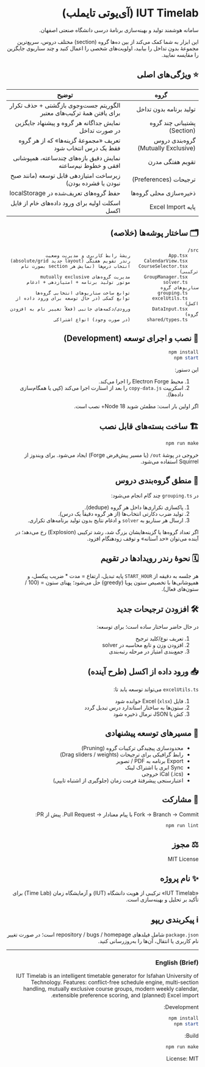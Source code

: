 <div dir="rtl">

# IUT Timelab (آی‌یو‌تی تایملب)

سامانه هوشمند تولید و بهینه‌سازی برنامهٔ درسی دانشگاه صنعتی اصفهان.

این ابزار به شما کمک می‌کند از بین ده‌ها گروه (section) مختلف دروس، سریع‌ترین مجموعهٔ بدون تداخل را بیابید، اولویت‌های شخصی را اعمال کنید و چند سناریوی جایگزین را مقایسه نمایید.

## ⭐️ ویژگی‌های اصلی
| گروه | توضیح |
|------|-------|
| تولید برنامه بدون تداخل | الگوریتم جست‌وجوی بازگشتی + حذف تکرار برای یافتن همهٔ ترکیب‌های معتبر |
| پشتیبانی چند گروه (Section) | نمایش جداگانه هر گروه و پیشنهاد جایگزین در صورت تداخل |
| گروه‌بندی دروس (Mutually Exclusive) | تعریف «مجموعهٔ گزینه‌ها» که از هر گروه فقط یک درس انتخاب شود |
| تقویم هفتگی مدرن | نمایش دقیق بازه‌های چندساعته، همپوشانی افقی و خطوط نیم‌ساعته |
| ترجیحات (Preferences) | زیرساخت امتیازدهی قابل توسعه (مانند صبح نبودن یا فشرده بودن) |
| ذخیره‌سازی محلی گروه‌ها | حفظ گروه‌های تعریف‌شده در localStorage |
| پایه Excel Import | اسکلت اولیه برای ورود داده‌های خام از فایل اکسل |

## 🗂 ساختار پوشه‌ها (خلاصه)
```
src/
	App.tsx              ریشهٔ رابط کاربری و مدیریت وضعیت
	CalendarView.tsx     رندر تقویم هفتگی (layout جدید absolute/grid)
	CourseSelector.tsx   انتخاب درس‌ها (نمایش هر section بصورت نام ترکیبی)
	GroupManager.tsx     مدیریت گروه‌های mutually exclusive
	solver.ts            موتور تولید برنامه + امتیازدهی + ادغام سناریوهای گروه
	grouping.ts          توابع ساخت سناریوهای انتخابی گروه‌ها
	excelUtils.ts        توابع کمکی (در حال توسعه برای ورود داده از اکسل)
	DataInput.tsx        ورودی/دکمه‌های جانبی (فعلاً تغییر نام به افزودن گروه)
	shared/types.ts      (در صورت وجود) انواع اشتراکی
```

## 🔧 نصب و اجرای توسعه (Development)
```powershell
npm install
npm start
```
این دستور: 
1. محیط Electron Forge را اجرا می‌کند. 
2. اسکریپت `copy-data.js` را بعد از استارت اجرا می‌کند (کپی یا همگام‌سازی داده‌ها).

اگر اولین بار است: مطمئن شوید Node 18+ نصب است.

## 🏗 ساخت بسته‌های قابل نصب
```powershell
npm run make
```
خروجی در پوشهٔ `out/` (یا مسیر پیش‌فرض Forge) ایجاد می‌شود. برای ویندوز از Squirrel استفاده می‌شود.

## 🧠 منطق گروه‌بندی دروس
در `grouping.ts` چند گام انجام می‌شود:
1. پاکسازی تکراری‌ها داخل هر گروه (dedupe). 
2. تولید ضرب دکارتی انتخاب‌ها (از هر گروه دقیقاً یک درس). 
3. ارسال هر سناریو به `solver` و ادغام نتایج بدون تولید برنامه‌های تکراری.

اگر تعداد گروه‌ها یا گزینه‌هایشان بزرگ شد، رشد ترکیبی (Explosion) رخ می‌دهد؛ در آینده می‌توان «حد آستانه» و توقف زودهنگام افزود.

## 🗓 نحوهٔ رندر رویدادها در تقویم
هر جلسه به دقیقه از `START_HOUR` پایه تبدیل، ارتفاع = مدت * ضریب پیکسل، و همپوشانی‌ها با تخصیص ستون پویا (greedy) حل می‌شود؛ پهنای ستون = (100 / ستون‌های فعال).

## 🛠 افزودن ترجیحات جدید
در حال حاضر ساختار ساده است؛ برای توسعه:
1. تعریف نوع/کلید ترجیح
2. افزودن وزن و تابع محاسبه در solver
3. جمع‌بندی امتیاز در مرحله رتبه‌بندی

## 📥 ورود داده از اکسل (طرح آینده)
`excelUtils.ts` می‌تواند توسعه یابد تا:
1. فایل Excel (`xlsx`) خوانده شود
2. ستون‌ها به ساختار استاندارد درس تبدیل گردد
3. کش یا JSON نرمال ذخیره شود

## 🚀 مسیرهای توسعه پیشنهادی
- محدودسازی پیچیدگی ترکیبات گروه (Pruning)
- رابط گرافیکی برای ترجیحات (Drag sliders / weights)
- Export برنامه به PDF / تصویر
- Sync ابری یا اشتراک لینک
- iCal (.ics) خروجی
- اعتبارسنجی پیشرفتهٔ فرمت زمان (جلوگیری از اشتباه تایپی)

## 🤝 مشارکت
Fork → Branch → Commit با پیام معنادار → Pull Request. پیش از PR:
```powershell
npm run lint
```

## ⚖️ مجوز
MIT License

## ✨ نام پروژه
«IUT Timelab» ترکیبی از هویت دانشگاه (IUT) و آزمایشگاه زمان (Time Lab) برای تأکید بر تحلیل و بهینه‌سازی است.

## ℹ️ پیکربندی ریپو
`package.json` شامل فیلدهای repository / bugs / homepage است؛ در صورت تغییر نام کاربری یا انتقال، آن‌ها را به‌روزرسانی کنید.

---
### English (Brief)
IUT Timelab is an intelligent timetable generator for Isfahan University of Technology. Features: conflict-free schedule engine, multi-section handling, mutually exclusive course groups, modern weekly calendar, extensible preference scoring, and (planned) Excel import.

Development:
```powershell
npm install
npm start
```
Build:
```powershell
npm run make
```
License: MIT

</div>
